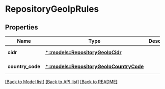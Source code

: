 # RepositoryGeoIpRules

## Properties
Name | Type | Description | Notes
------------ | ------------- | ------------- | -------------
**cidr** | [***::models::RepositoryGeoIpCidr**](RepositoryGeoIpCidr.md) |  | [default to null]
**country_code** | [***::models::RepositoryGeoIpCountryCode**](RepositoryGeoIpCountryCode.md) |  | [default to null]

[[Back to Model list]](../README.md#documentation-for-models) [[Back to API list]](../README.md#documentation-for-api-endpoints) [[Back to README]](../README.md)


